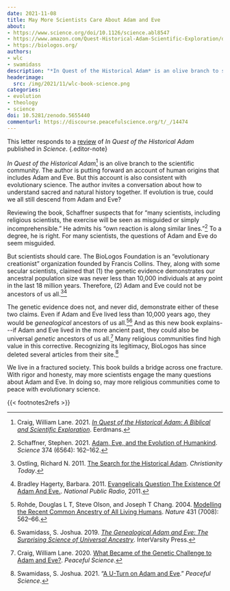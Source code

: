 ```yaml
---
date: 2021-11-08
title: May More Scientists Care About Adam and Eve
about:
- https://www.science.org/doi/10.1126/science.abl8547
- https://www.amazon.com/Quest-Historical-Adam-Scientific-Exploration/dp/080287911X
- https://biologos.org/
authors:
- wlc
- swamidass
description: "*In Quest of the Historical Adam* is an olive branch to scientists, putting forward an account of human origins that is consistent with evolution."
headerimage:
  src: /img/2021/11/wlc-book-science.png
categories:
- evolution
- theology
- science
doi: 10.5281/zenodo.5655440
commenturl: https://discourse.peacefulscience.org/t/_/14474
---
```


This letter responds to a [review]( https://www.science.org/doi/10.1126/science.abl8547) of _In Quest of the Historical Adam_  published in *Science*. 
{.editor-note}

_In Quest of the Historical Adam_[^1] is an olive branch to the scientific community. The author is putting forward an account of human origins that includes Adam and Eve. But this account is also consistent with evolutionary science. The author invites a conversation about how to understand sacred and natural history together. If evolution is true, could we all still descend from Adam and Eve?

Reviewing the book, Schaffner suspects that for “many scientists, including religious scientists, the exercise will be seen as misguided or simply incomprehensible.” He admits his “own reaction is along similar lines.”[^2] To a degree, he is right. For many scientists, the questions of Adam and Eve do seem misguided.

But scientists should care. The BioLogos Foundation is an “evolutionary creationist” organization founded by Francis Collins. They, along with some secular scientists, claimed that (1) the genetic evidence demonstrates our ancestral population size was never less than 10,000 individuals at any point in the last 18 million years. Therefore, (2) Adam and Eve could not be ancestors of us all.[^3a][^3b]

The genetic evidence does not, and never did, demonstrate either of these two claims. Even if Adam and Eve lived less than 10,000 years ago, they would be _genealogical_ ancestors of us all.[^4a][^4b] And as this new book explains---if Adam and Eve lived in the more ancient past, they could also be universal _genetic_ ancestors of us all.[^5] Many religious communities find high value in this corrective. Recognizing its legitimacy, BioLogos has since deleted several articles from their site.[^6]
 
We live in a fractured society. This book builds a bridge across one fracture. With rigor and honesty, may more scientists engage the many questions about Adam and Eve. In doing so, may more religious communities come to peace with evolutionary science.

 


[^3a]: Ostling, Richard N. 2011. [The Search for the Historical Adam](https://www.christianitytoday.com/ct/2011/june/historicaladam.html). _Christianity Today_. 

[^3b]: Bradley Hagerty, Barbara. 2011. [Evangelicals Question The Existence Of Adam And Eve.](https://www.npr.org/2011/08/09/138957812/evangelicals-question-the-existence-of-adam-and-eve). _National Public Radio_, 2011. 

[^1]: Craig, William Lane. 2021. [_In Quest of the Historical Adam: A Biblical and Scientific Exploration_](https://www.amazon.com/Quest-Historical-Adam-Scientific-Exploration/dp/080287911X/). Eerdmans.

[^5]: Craig, William Lane. 2020. [What Became of the Genetic Challenge to Adam and Eve?](/articles/wlc-genetic-challenge/). _Peaceful Science_.

[^4a]:  Rohde, Douglas L T, Steve Olson, and Joseph T Chang. 2004. [Modelling the Recent Common Ancestry of All Living Humans](https://doi.org/10.1038/nature02842). _Nature_ 431 (7008): 562–66.

[^4b]:  Swamidass, S. Joshua. 2019. [_The Genealogical Adam and Eve: The Surprising Science of Universal Ancestry_](https://www.amazon.com/Genealogical-Adam-Eve-Surprising-Universal/dp/151400383/). InterVarsity Press.


[^2]:  Schaffner, Stephen. 2021. [Adam, Eve, and the Evolution of Humankind](https://doi.org/10.1126/science.abl8547). _Science_ 374 (6564): 162–162.



[^6]: Swamidass, S. Joshua. 2021. “[A U-Turn on Adam and Eve](/articles/biologos-uturn-adam-eve-position/).” _Peaceful Science_. 

{{< footnotes2refs >}}

